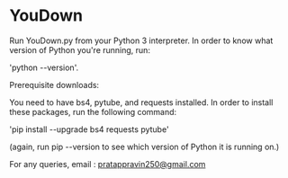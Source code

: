 # YouDown

Run YouDown.py from your Python 3 interpreter.
In order to know what version of Python you're running, run:

'python --version'.

Prerequisite downloads:

You need to have bs4, pytube, and requests installed.
In order to install these packages, run the following command:

'pip install --upgrade bs4 requests pytube'

(again, run pip --version to see which version of Python it is running on.)

For any queries, email : pratappravin250@gmail.com
